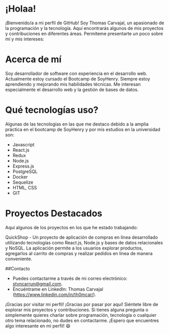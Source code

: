 # ¡Holaa! 
¡Bienvenido/a a mi perfil de GitHub! Soy Thomas Carvajal, un apasionado de la programación y la tecnología. Aquí encontrarás algunos de mis proyectos y contribuciones en diferentes áreas. Permíteme presentarte un poco sobre mí y mis intereses:

# Acerca de mí
 Soy desarrollador de software con experiencia en el desarrollo web.
 Actualmente estoy cursado el Bootcamp de SoyHenry.
 Siempre estoy aprendiendo y mejorando mis habilidades técnicas.
 Me interesan especialmente el desarrollo web y la gestión de bases de datos.
 
# Qué tecnologías uso?
Algunas de las tecnologías en las que me destaco debido a la amplia práctica en el bootcamp de SoyHenry y por mis estudios en la universidad son:

- Javascript
- React.js
- Redux
- Node.js
- Express.js
- PostgreSQL
- Docker
- Sequelize
- HTML, CSS
- GIT

# Proyectos Destacados
Aquí algunos de los proyectos en los que he estado trabajando:

QuickShop - Un proyecto de aplicación de compras en línea desarrollado utilizando tecnologías como React.js, Node.js y bases de datos relacionales y NoSQL. La aplicación permite a los usuarios explorar productos, agregarlos al carrito de compras y realizar pedidos en línea de manera conveniente.

##Contacto

- Puedes contactarme a través de mi correo electrónico: stvncarrun@gmail.com.
- Encuéntrame en LinkedIn: Thomas Carvajal (https://www.linkedin.com/in/th0mcar/).

¡Gracias por visitar mi perfil!
¡Gracias por pasar por aquí! Siéntete libre de explorar mis proyectos y contribuciones. Si tienes alguna pregunta o simplemente quieres charlar sobre programación, tecnología o cualquier otro tema relacionado, no dudes en contactarme. ¡Espero que encuentres algo interesante en mi perfil! 😄
